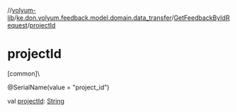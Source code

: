 //[volyum-lib](../../../index.md)/[ke.don.volyum.feedback.model.domain.data_transfer](../index.md)/[GetFeedbackByIdRequest](index.md)/[projectId](project-id.md)

# projectId

[common]\

@SerialName(value = &quot;project_id&quot;)

val [projectId](project-id.md): [String](https://kotlinlang.org/api/core/kotlin-stdlib/kotlin/-string/index.html)